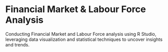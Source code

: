 # Financial Market & Labour Force Analysis
Conducting Financial Market and Labour Force analysis using R Studio, leveraging data visualization and statistical techniques to uncover insights and trends.
